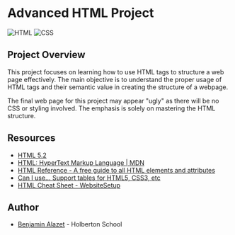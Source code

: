 # Advanced HTML Project

![HTML](https://img.shields.io/badge/-HTML-orange?logo=html5&logoColor=white)
![CSS](https://img.shields.io/badge/-CSS-blue?logo=css3&logoColor=white)

## Project Overview

This project focuses on learning how to use HTML tags to structure a web page effectively. The main objective is to understand the proper usage of HTML tags and their semantic value in creating the structure of a webpage.

The final web page for this project may appear "ugly" as there will be no CSS or styling involved. The emphasis is solely on mastering the HTML structure.

## Resources

-   [HTML 5.2](https://intranet.hbtn.io/rltoken/vKPDYmtKXaKCHn5lpZXz7w "HTML 5.2")
-   [HTML: HyperText Markup Language | MDN](https://intranet.hbtn.io/rltoken/ZSMZYbNUWEhTarg4x5syCQ "HTML: HyperText Markup Language | MDN")
-   [HTML Reference - A free guide to all HTML elements and attributes](https://intranet.hbtn.io/rltoken/hPxzkJUCKscaZ1YgG0Xaig "HTML Reference - A free guide to all HTML elements and attributes")
-   [Can I use… Support tables for HTML5, CSS3, etc](https://intranet.hbtn.io/rltoken/C1sjK7n4YYmXjzgN07LgUg "Can I use... Support tables for HTML5, CSS3, etc")
-   [HTML Cheat Sheet - WebsiteSetup](https://intranet.hbtn.io/rltoken/33djKxCai7mwDufKGL7eCg "HTML Cheat Sheet - WebsiteSetup")


## Author

-   [Benjamin Alazet](https://github.com/Yliaze)  - Holberton School

